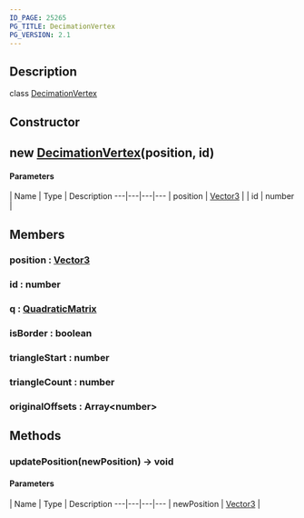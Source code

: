 ```yaml
---
ID_PAGE: 25265
PG_TITLE: DecimationVertex
PG_VERSION: 2.1
---
```

## Description

class [DecimationVertex](/classes/3.1/DecimationVertex)



## Constructor

## new [DecimationVertex](/classes/3.1/DecimationVertex)(position, id)



#### Parameters
 | Name | Type | Description
---|---|---|---
 | position | [Vector3](/classes/3.1/Vector3) | 
 | id | number | 
## Members

### position : [Vector3](/classes/3.1/Vector3)



### id : number



### q : [QuadraticMatrix](/classes/3.1/QuadraticMatrix)



### isBorder : boolean



### triangleStart : number



### triangleCount : number



### originalOffsets : Array&lt;number&gt;



## Methods

### updatePosition(newPosition) &rarr; void



#### Parameters
 | Name | Type | Description
---|---|---|---
 | newPosition | [Vector3](/classes/3.1/Vector3) | 

